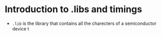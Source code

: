 # Introduction to .libs and timings

- `.lib` is the library that contains all the charecters of a semiconductor device t